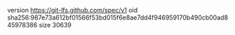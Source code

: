 version https://git-lfs.github.com/spec/v1
oid sha256:987e73a612bf01566f53bd015f6e8ae7dd4f946959170b490cb00ad845978386
size 30639
